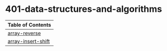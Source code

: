 # 401-data-structures-and-algorithms

| Table of Contents |
| - |
| [array-reverse]('https://suhaib-ersan.github.io/401-data-structures-and-algorithms/array-reverse') |
| [array-insert-shift]('https://suhaib-ersan.github.io/401-data-structures-and-algorithms/array-insert-shift/') |